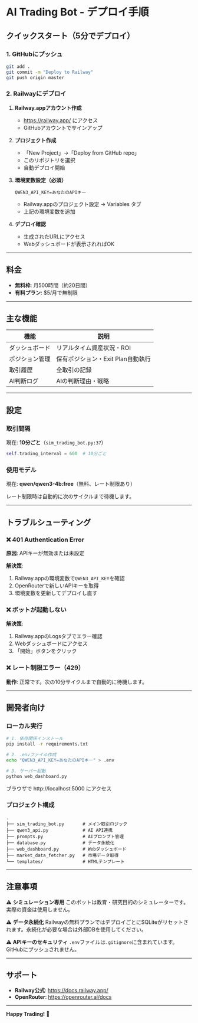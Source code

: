 # AI Trading Bot - デプロイ手順

## クイックスタート（5分でデプロイ）

### 1. GitHubにプッシュ

```bash
git add .
git commit -m "Deploy to Railway"
git push origin master
```

### 2. Railwayにデプロイ

1. **Railway.appアカウント作成**
   - https://railway.app/ にアクセス
   - GitHubアカウントでサインアップ

2. **プロジェクト作成**
   - 「New Project」→「Deploy from GitHub repo」
   - このリポジトリを選択
   - 自動デプロイ開始

3. **環境変数設定（必須）**
   ```
   QWEN3_API_KEY=あなたのAPIキー
   ```
   - Railway.appのプロジェクト設定 → Variables タブ
   - 上記の環境変数を追加

4. **デプロイ確認**
   - 生成されたURLにアクセス
   - Webダッシュボードが表示されればOK

---

## 料金

- **無料枠**: 月500時間（約20日間）
- **有料プラン**: $5/月で無制限

---

## 主な機能

| 機能 | 説明 |
|------|------|
| ダッシュボード | リアルタイム資産状況・ROI |
| ポジション管理 | 保有ポジション・Exit Plan自動執行 |
| 取引履歴 | 全取引の記録 |
| AI判断ログ | AIの判断理由・戦略 |

---

## 設定

### 取引間隔
現在: **10分ごと**（`sim_trading_bot.py:37`）

```python
self.trading_interval = 600  # 10分ごと
```

### 使用モデル
現在: **qwen/qwen3-4b:free**（無料、レート制限あり）

レート制限時は自動的に次のサイクルまで待機します。

---

## トラブルシューティング

### ❌ 401 Authentication Error
**原因**: APIキーが無効または未設定

**解決策**:
1. Railway.appの環境変数で`QWEN3_API_KEY`を確認
2. OpenRouterで新しいAPIキーを取得
3. 環境変数を更新してデプロイし直す

### ❌ ボットが起動しない
**解決策**:
1. Railway.appのLogsタブでエラー確認
2. Webダッシュボードにアクセス
3. 「開始」ボタンをクリック

### ❌ レート制限エラー（429）
**動作**: 正常です。次の10分サイクルまで自動的に待機します。

---

## 開発者向け

### ローカル実行

```bash
# 1. 依存関係インストール
pip install -r requirements.txt

# 2. .envファイル作成
echo "QWEN3_API_KEY=あなたのAPIキー" > .env

# 3. サーバー起動
python web_dashboard.py
```

ブラウザで http://localhost:5000 にアクセス

### プロジェクト構成

```
.
├── sim_trading_bot.py       # メイン取引ロジック
├── qwen3_api.py             # AI API連携
├── prompts.py               # AIプロンプト管理
├── database.py              # データ永続化
├── web_dashboard.py         # Webダッシュボード
├── market_data_fetcher.py   # 市場データ取得
└── templates/               # HTMLテンプレート
```

---

## 注意事項

⚠️ **シミュレーション専用**
このボットは教育・研究目的のシミュレーターです。実際の資金は使用しません。

⚠️ **データ永続化**
Railwayの無料プランではデプロイごとにSQLiteがリセットされます。永続化が必要な場合は外部DBを使用してください。

⚠️ **APIキーのセキュリティ**
`.env`ファイルは`.gitignore`に含まれています。GitHubにプッシュされません。

---

## サポート

- **Railway公式**: https://docs.railway.app/
- **OpenRouter**: https://openrouter.ai/docs

---

**Happy Trading!** 🚀
